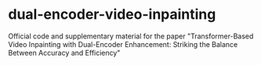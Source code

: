 # dual-encoder-video-inpainting
Official code and supplementary material for the paper "Transformer-Based Video Inpainting with Dual-Encoder Enhancement: Striking the Balance Between Accuracy and Efficiency"
